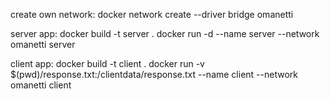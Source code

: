 create own network:
  docker network create --driver bridge omanetti

server app:
  docker build -t server .
  docker run -d --name server --network omanetti server


client app:
  docker build -t client .
  docker run -v $(pwd)/response.txt:/clientdata/response.txt --name client --network omanetti client
